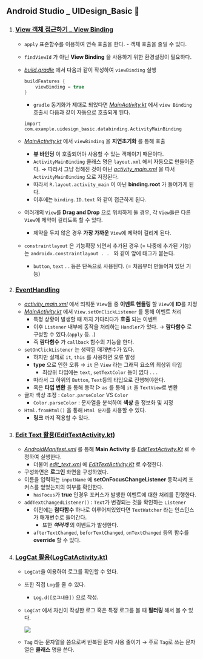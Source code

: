 ## Android Studio _ UIDesign_Basic 🥞

1. ### [View 객체 접근하기 _ View Binding](#)
    - `apply` 표준함수를 이용하여 연속 호출을 한다.
            - 객체 호출을 줄일 수 있다.
    - `findViewId` 가 아닌 **View Binding** 을 사용하기 위한 환경설정이 필요하다.
    - *[build.gradle](./app/build.gradle)* 에서 다음과 같이 작성하여 `viewBinding` 실행

        ```gradle
        buildFeatures {
            viewBinding = true
        }
        ```
        - `gradle` 동기화가 제대로 되었다면 *[MainActivity.kt](./app/src/main/java/com/example/uidesign_basic/MainActivity.kt)* 에서 `view Binding` 호출시 다음과 같이 자동으로 호출되게 된다.

        ```
        import com.example.uidesign_basic.databinding.ActivityMainBinding
        ```
    - *[MainActivity.kt](./app/src/main/java/com/example/uidesign_basic/MainActivity.kt)* 에서 `viewBinding` 을 **지연초기화** 를 통해 호출
        - **뷰 바인딩** 이 호출되어야 사용할 수 있는 객체이기 때문이다.
        - `ActivityMainBinding` 클래스 명은 `layout.xml` 에서 자동으로 만들어준다. → 따라서 그냥 정해진 것이 아닌 *[activity_main.xml](./app/res/layout/activity_main.xml)* 을 따서 `ActivityMainBinding` 으로 저장된다.
        - 따라서 `R.layout.activity_main` 이 아닌 **binding.root** 가 들어가게 된다.
        - 이후에는 `binding.ID.text` 와 같이 접근하게 된다.
    - 여러개의 `View`를 **Drag and Drop** 으로 위치하게 둘 경우, 각 `View`들은 다른 `View`에 제약이 걸리도록 할 수 있다.
        - 제약을 두지 않은 경우 **가장 가까운** `View`에 제약이 걸리게 된다.
    - `constraintlayout` 은 기능확장 되면서 추가된 경우 (= 나중에 추가된 기능) 는 `androidx.constraintlayout . . ` 와 같이 앞에 태그가 붙는다.
        - `button`, `text`  . . 등은 단독으로 사용된다. (= 처음부터 만들어져 있던 기능)
2. ### [EventHandling](#)
    - *[activity_main.xml](./app/src/main/res/layout/activity_main.xml)* 에서 띄워둔 `View`들 중 **이벤트 핸들링** 할 `View`에 **ID**를 지정
    - *[MainActivity.kt](./app/src/main/java/com/example/uidesign_basic/MainActivity.kt)* 에서 `View.setOnClickListener` 를 통해 이벤트 처리
        - 특정 상황이 발생할 때 까지 기다리다가 **호출** 되는 이벤트
        - 이후 `Listener` 내부에 동작을 처리하는 `Handler`가 있다. → **람다함수** 로 구성할 수 있다.(`apply` 등. .)
        - 즉 **람다함수** 가 `callback` 함수의 기능을 한다.
    - `setOnClickListener` 는 생략된 매개변수가 있다.
        - 하지만 실제로 `it`, `this` 를 사용하면 오류 발생
        - **type** 으로 인한 오류 → `it` 은 `View` 라는 그래픽 요소의 최상위 타입
            - 최상위 타입에는 `text`, `setTextColor` 등이 없다 . . .
        - 따라서 그 하위의 `Button`, `Text`등의 타입으로 진행해야한다.
        - 혹은 **타입 변환** 을 통해 동작 ▷ `as` 를 통해 `it` 을 `TextView`로 변환
    - 글자 색상 조정 : `Color.parseColor` VS `Color`
        - `Color.parseColor` : 문자열을 분석하여 **색상** 을 정보화 및 지정
    - `Html.fromHtml()` 을 통해 `Html 문자`를 사용할 수 있다.
        - **링크** 까지 적용할 수 있다.
3. ### [Edit Text 활용(EditTextActivity.kt)](./app/src/main/java/com/example/uidesign_basic/EditTextActivity.kt)
    - *[AndroidManifest.xml](./app/src/main/AndroidManifest.xml)* 를 통해 **Main Activity** 를 *[EditTextActivity.Kt](./app/src/main/java/com/example/uidesign_basic/EditTextActivity.kt)* 로 수정하여 실행한다.
        - 더불어 *[edit_text.xml](./app/src/main/res/layout/edit_text.xml)* 에 *[EditTextActivity.Kt](./app/src/main/java/com/example/uidesign_basic/EditTextActivity.kt)* 로 수정한다.
    - 구성화면은 **로그인** 화면을 구성하였다.
    - 이름을 입력하는 `inputName` 에 **setOnFocusChangeListener** 동작시켜 포커스를 얻었는지의 여부를 확인한다.
        - `hasFocus`가 **true** 인경우 포커스가 발생한 이벤트에 대한 처리를 진행한다.
    - `addTextChangedListener()` : `Text`가 변경되는 것을 확인하는 `Listener`
        - 이전에는 **람다함수** 하나로 이루어져있었다면 `TextWatcher` 라는 인스턴스가 매개변수로 들어간다.
            - 또한 ***여러개*** 의 이벤트가 발생한다.
        - `afterTextChanged`, `beforTextChanged`, `onTextChanged` 등의 함수를 **override** 할 수 있다.
4. ### [LogCat 활용(LogCatActivity.kt)](./app/src/main/java/com/example/uidesign_basic/LogCatActivity.kt)
    - `LogCat`을 이용하여 로그를 확인할 수 있다.
    - 또한 직접 `Log`를 줄 수 있다.
        - `Log.d([로그내용])` 으로 작성.
    - `LogCat` 에서 자신이 작성한 로그 혹은 특정 로그를 볼 때 **필터링** 해서 볼 수 있다.

        ![](.../img/a2_img.PNG)
    - `Tag` 라는 문자열을 씀으로써 반복된 문자 사용 줄이기 → 주로 `Tag`로 쓰는 문자열은 **클래스** 명을 쓴다.